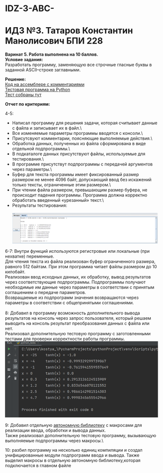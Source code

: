# IDZ-3-ABC-
# ИДЗ №3. Татаров Константин Манолисович БПИ 228
**Варинат 5. Работа выполнена на 10 баллов.\
Условие задания:**\
Разработать программу, заменяющую все строчные гласные буквы
в заданной ASCII–строке заглавными.

**Решение:**\
[Код на ассемблере с комментариями](https://github.com/kkkkkostya/IDZ2_ABC/tree/d8a7f76d2475c282c07c3d0477f39f4ccc9361a3/Assembler%20code)\
[Тестовая программа на Python](https://github.com/kkkkkostya/IDZ2_ABC/blob/dc3924cffe01536f5709c521da26135d72d3b7cf/python_tests.py)\
[Тест собраны тут](https://github.com/kkkkkostya/IDZ2_ABC/tree/aca2ecf9cbaa613ef26a774db299f27ed4a10e32/tests)

**Отчет по критериям:**

4-5: 
* Написал программу для решения задачи, которая считывает данные с файла и записывает их в файл.\
* Все изменяемые параметры программы вводятся с консоли.\
* Присутсвуют комментарии, поясняющие выполняемые действия.\
* Обработка данных, полученных из файла сформирована в виде отдельной подпрограммы.\
* В подкаталоге данных присутствуют файлы, используемые для тестирования.\
* В программе присутствут подпрограммы с передачей аргументов через параметры.\
* Буфер для текста программы имеет фиксированный размер размером не менее 4096 байт, допускающий ввод без искажений только тексты, ограниченные этим размером.\
* При чтении файла размером, превышающим размер буфера, не происходит падения программы. Программа должна корректно обработать введенный «урезанный» текст.\
* Результаты тестирования:\
\
![Результаты тестирования:](https://github.com/kkkkkostya/IDZ2_ABC/blob/aca2ecf9cbaa613ef26a774db299f27ed4a10e32/tests/res_tests.png)

6-7: Внутри функций используются регистровые или локальные (при нехватке) переменные.\
Для чтения текста из файла реализован буфер ограниченного размера, равного 512 байтам. При этом программа читает файлы размером до 10 килобайт.\
Реализован ввод исходных данных, их обработку, вывод результатов через соответствующие подпрограммы. Подпрограммы получают необходимые им данные через параметры в соответствии с принятым соглашением о передаче параметров.\
Возвращаемые из подпрограмм значения возвращаются через параметры в соответствии с общепринятыми соглашениями.\
\
8: Добавил в программу возможность дополнительного вывода результатов на консоль через запрос пользователя, который решаем выводить на консоль результат преобразования данных с файла или нет.\
Реализовал дополнительную тестовую программу с заготовленными тестами для проверки корректности работы программы.
\
![Результаты тестирования:](https://github.com/kkkkkostya/IDZ2_ABC/blob/aca2ecf9cbaa613ef26a774db299f27ed4a10e32/tests/res_python_tests.png)

9: Добавил отдельную [автономную библиотеку](https://github.com/kkkkkostya/IDZ2_ABC/blob/aca2ecf9cbaa613ef26a774db299f27ed4a10e32/Assembler%20code/macrlib.asm) с макросами для реализации ввода, обработки и вывода данных.\
Также реализовал дополнительную тестовую программу, вызывающую выполняемые подпрограммы через макросы.\

10: разбил программу на несколько единиц компиляции и создал унифицированные модули подпрограмм ввода и вывода. Также выделил макросы в отдельную автономную библиотеку,которая подключается в главном файле
